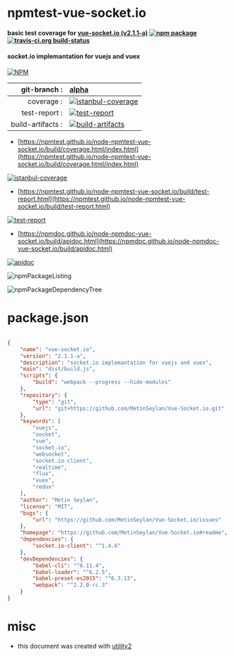 # npmtest-vue-socket.io

#### basic test coverage for  [vue-socket.io (v2.1.1-a)](https://github.com/MetinSeylan/Vue-Socket.io#readme)  [![npm package](https://img.shields.io/npm/v/npmtest-vue-socket.io.svg?style=flat-square)](https://www.npmjs.org/package/npmtest-vue-socket.io) [![travis-ci.org build-status](https://api.travis-ci.org/npmtest/node-npmtest-vue-socket.io.svg)](https://travis-ci.org/npmtest/node-npmtest-vue-socket.io)

#### socket.io implemantation for vuejs and vuex

[![NPM](https://nodei.co/npm/vue-socket.io.png?downloads=true&downloadRank=true&stars=true)](https://www.npmjs.com/package/vue-socket.io)

| git-branch : | [alpha](https://github.com/npmtest/node-npmtest-vue-socket.io/tree/alpha)|
|--:|:--|
| coverage : | [![istanbul-coverage](https://npmtest.github.io/node-npmtest-vue-socket.io/build/coverage.badge.svg)](https://npmtest.github.io/node-npmtest-vue-socket.io/build/coverage.html/index.html)|
| test-report : | [![test-report](https://npmtest.github.io/node-npmtest-vue-socket.io/build/test-report.badge.svg)](https://npmtest.github.io/node-npmtest-vue-socket.io/build/test-report.html)|
| build-artifacts : | [![build-artifacts](https://npmtest.github.io/node-npmtest-vue-socket.io/glyphicons_144_folder_open.png)](https://github.com/npmtest/node-npmtest-vue-socket.io/tree/gh-pages/build)|

- [https://npmtest.github.io/node-npmtest-vue-socket.io/build/coverage.html/index.html](https://npmtest.github.io/node-npmtest-vue-socket.io/build/coverage.html/index.html)

[![istanbul-coverage](https://npmtest.github.io/node-npmtest-vue-socket.io/build/screenCapture.buildCi.browser.%252Ftmp%252Fbuild%252Fcoverage.lib.html.png)](https://npmtest.github.io/node-npmtest-vue-socket.io/build/coverage.html/index.html)

- [https://npmtest.github.io/node-npmtest-vue-socket.io/build/test-report.html](https://npmtest.github.io/node-npmtest-vue-socket.io/build/test-report.html)

[![test-report](https://npmtest.github.io/node-npmtest-vue-socket.io/build/screenCapture.buildCi.browser.%252Ftmp%252Fbuild%252Ftest-report.html.png)](https://npmtest.github.io/node-npmtest-vue-socket.io/build/test-report.html)

- [https://npmdoc.github.io/node-npmdoc-vue-socket.io/build/apidoc.html](https://npmdoc.github.io/node-npmdoc-vue-socket.io/build/apidoc.html)

[![apidoc](https://npmdoc.github.io/node-npmdoc-vue-socket.io/build/screenCapture.buildCi.browser.%252Ftmp%252Fbuild%252Fapidoc.html.png)](https://npmdoc.github.io/node-npmdoc-vue-socket.io/build/apidoc.html)

![npmPackageListing](https://npmtest.github.io/node-npmtest-vue-socket.io/build/screenCapture.npmPackageListing.svg)

![npmPackageDependencyTree](https://npmtest.github.io/node-npmtest-vue-socket.io/build/screenCapture.npmPackageDependencyTree.svg)



# package.json

```json

{
    "name": "vue-socket.io",
    "version": "2.1.1-a",
    "description": "socket.io implemantation for vuejs and vuex",
    "main": "dist/build.js",
    "scripts": {
        "build": "webpack --progress --hide-modules"
    },
    "repository": {
        "type": "git",
        "url": "git+https://github.com/MetinSeylan/Vue-Socket.io.git"
    },
    "keywords": [
        "vuejs",
        "socket",
        "vue",
        "socket.io",
        "websocket",
        "socket.io-client",
        "realtime",
        "flux",
        "vuex",
        "redux"
    ],
    "author": "Metin Seylan",
    "license": "MIT",
    "bugs": {
        "url": "https://github.com/MetinSeylan/Vue-Socket.io/issues"
    },
    "homepage": "https://github.com/MetinSeylan/Vue-Socket.io#readme",
    "dependencies": {
        "socket.io-client": "^1.4.6"
    },
    "devDependencies": {
        "babel-cli": "^6.11.4",
        "babel-loader": "^6.2.5",
        "babel-preset-es2015": "^6.3.13",
        "webpack": "^2.2.0-rc.3"
    }
}
```



# misc
- this document was created with [utility2](https://github.com/kaizhu256/node-utility2)

